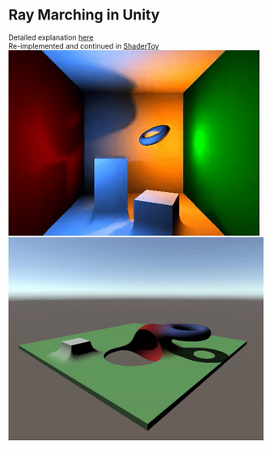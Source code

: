 # **Ray Marching in Unity**

Detailed explanation [here](https://gist.github.com/ludusestars/fac64012fd36082571c07e6b46d24e70)  
Re-implemented and continued in [ShaderToy](https://www.shadertoy.com/view/3lsSWr)  
![image info](./img/Cornell01.gif)
![image info](./img/exampleNormals.gif)
